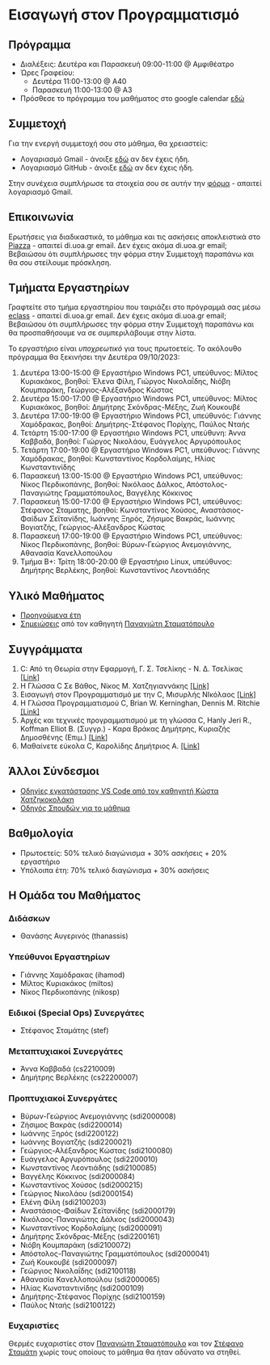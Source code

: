 # Εισαγωγή στον Προγραμματισμό

## Πρόγραμμα

* Διαλέξεις: Δευτέρα και Παρασκευή 09:00-11:00 @ Αμφιθέατρο
* Ώρες Γραφείου:
  * Δευτέρα 11:00-13:00 @ Α40
  * Παρασκευή 11:00-13:00 @ Α3
* Πρόσθεσε το πρόγραμμα του μαθήματος στο google calendar [εδώ](https://calendar.google.com/calendar/u/3?cid=Y182MTg0NDNiZDA4YWJiOGJkOWI0MjZiNWEwZWZmZmUzMjQ2NGYyM2M1NmFmODJiMDZiMTFhZjY1YWE0MDI5NDAwQGdyb3VwLmNhbGVuZGFyLmdvb2dsZS5jb20)

## Συμμετοχή

Για την ενεργή συμμετοχή σου στο μάθημα, θα χρειαστείς:

* Λογαριασμό Gmail - άνοιξε [εδώ](https://accounts.google.com/SignUp) αν δεν έχεις ήδη.
* Λογαριασμό GitHub - άνοιξε [εδώ](https://github.com/join) αν δεν έχεις ήδη.

Στην συνέχεια συμπλήρωσε τα στοιχεία σου σε αυτήν την [φόρμα](https://forms.gle/q8hvrpJ6pK22cx3i9) - απαιτεί λογαριασμό Gmail.

## Επικοινωνία

Ερωτήσεις για διαδικαστικά, το μάθημα και τις ασκήσεις αποκλειστικά στο [Piazza](https://piazza.com/uoa.gr/fall2023/197af) - απαιτεί di.uoa.gr email. Δεν έχεις ακόμα di.uoa.gr email; Βεβαιώσου ότι συμπλήρωσες την φόρμα στην Συμμετοχή παραπάνω και θα σου στείλουμε πρόσκληση.

## Τμήματα Εργαστηρίων

Γραφτείτε στο τμήμα εργαστηρίου που ταιριάζει στο πρόγραμμά σας μέσω [eclass](https://eclass.uoa.gr/modules/group/index.php?course=DI631&urlview=1) - απαιτεί di.uoa.gr email. Δεν έχεις ακόμα di.uoa.gr email; Βεβαιώσου ότι συμπλήρωσες την φόρμα στην Συμμετοχή παραπάνω και θα προσπαθήσουμε να σε συμπεριλάβουμε στην λίστα.

Το εργαστήριο είναι *υποχρεωτικό* για τους πρωτοετείς. Το ακόλουθο πρόγραμμα θα ξεκινήσει την Δευτέρα 09/10/2023:

1. Δευτέρα 13:00-15:00 @ Εργαστήριο Windows PC1, υπεύθυνος: Μίλτος Κυριακάκος, βοηθοί: Έλενα Φίλη, Γιώργος Νικολαΐδης, Νιόβη Κουμπαράκη, Γεώργιος-Αλέξανδρος Κώστας
1. Δευτέρα 15:00-17:00 @ Εργαστήριο Windows PC1, υπεύθυνος: Μίλτος Κυριακάκος, βοηθοί: Δημήτρης Σκόνδρας-Μέξης, Ζωή Κουκουβέ
1. Δευτέρα 17:00-19:00 @ Εργαστήριο Windows PC1, υπεύθυνός: Γιάννης Χαμόδρακας, βοηθοί: Δημήτρης-Στέφανος Πορίχης, Παύλος Νταής
1. Τετάρτη 15:00-17:00 @ Εργαστήριο Windows PC1, υπεύθυνη: Άννα Καββαδά, βοηθοί: Γιώργος Νικολάου, Ευάγγελος Αργυρόπουλος
1. Τετάρτη 17:00-19:00 @ Εργαστήριο Windows PC1, υπεύθυνος: Γιάννης Χαμόδρακας, βοηθοί: Κωνσταντίνος Κορδολαίμης, Ηλίας Κωνσταντινίδης
1. Παρασκευή 13:00-15:00 @ Εργαστήριο Windows PC1, υπεύθυνος: Νίκος Περδικοπάνης, βοηθοί: Νικόλαος Δάλκος, Απόστολος-Παναγιώτης Γραμματόπουλος, Βαγγέλης Κόκκινος
1. Παρασκευή 15:00-17:00 @ Εργαστήριο Windows PC1, υπεύθυνος: Στέφανος Σταματης, βοηθοί: Κωνσταντίνος Χούσος, Αναστάσιος-Φαίδων Σεϊτανίδης, Ιωάννης Ξηρός, Ζήσιμος Βακράς, Ιωάννης Βογιατζής, Γεώργιος-Αλέξανδρος Κώστας
1. Παρασκευή 17:00-19:00 @ Εργαστήριο Windows PC1, υπεύθυνος: Νίκος Περδικοπάνης, βοηθοί: Βύρων-Γεώργιος Ανεμογιάννης, Αθανασία Κανελλοπούλου
1. Τμήμα Β+: Τρίτη 18:00-20:00 @ Εργαστήριο Linux, υπεύθυνος: Δημήτρης Βερλέκης, βοηθοί: Κωνσταντίνος Λεοντιάδης


## Υλικό Μαθήματος

* [Προηγούμενα έτη](https://cgi.di.uoa.gr/~ip/)
* [Σημειώσεις](/resources/K04.pdf) από τον καθηγητή [Παναγιώτη Σταματόπουλο](https://cgi.di.uoa.gr/~takis/)

## Συγγράμματα

1. C: Από τη Θεωρία στην Εφαρμογή, Γ. Σ. Τσελίκης - Ν. Δ. Τσελίκας [[Link]](https://service.eudoxus.gr/search/#a/id:68383623:/0)
2. Η Γλώσσα C Σε Βάθος, Νίκος Μ. Χατζηγιαννάκης [[Link]](https://service.eudoxus.gr/search/#a/id:68384925/0)
3. Εισαγωγή στον Προγραμματισμό με την C, Μισυρλής ΝΙκόλαος [[Link]](https://service.eudoxus.gr/search/#a/id:112694609/0)
4. Η Γλώσσα Προγραμματισμού C, Brian W. Kerninghan, Dennis M. Ritchie [[Link]](https://service.eudoxus.gr/search/#a/id:13956/0)
5. Αρχές και τεχνικές προγραμματισμού με τη γλώσσα C, Hanly Jeri R., Koffman Elliot B. (Συγγρ.) - Καρα
Βράκας Δημήτρης, Κυριαζής Δημοσθένης (Επιμ.) [[Link]](https://service.eudoxus.gr/search/#a/id:102071593/0)
6. Μαθαίνετε εύκολα C, Καρολίδης Δημήτριος Α. [[Link]](https://service.eudoxus.gr/search/#a/id:102075247/0)

## Άλλοι Σύνδεσμοι

* [Οδηγίες εγκατάστασης VS Code από τον καθηγητή Κώστα Χατζηκοκολάκη](https://k08.chatzi.org/vscode/)
* [Οδηγός Σπουδών για το μάθημα](https://www.di.uoa.gr/studies/undergraduate/courses/k04)


## Βαθμολογία

* Πρωτοετείς: 50% τελικό διαγώνισμα + 30% ασκήσεις + 20% εργαστήριο
* Υπόλοιπα έτη: 70% τελικό διαγώνισμα + 30% ασκήσεις

## Η Ομάδα του Μαθήματος

### Διδάσκων

* Θανάσης Αυγερινός (thanassis)

### Υπεύθυνοι Εργαστηρίων

* Γιάννης Χαμόδρακας (ihamod)
* Μίλτος Κυριακάκος (miltos)
* Νίκος Περδικοπάνης (nikosp)

### Ειδικοί (Special Ops) Συνεργάτες

* Στέφανος Σταμάτης (stef)

### Μεταπτυχιακοί Συνεργάτες

* Άννα Καββαδά (cs2210009)
* Δημήτρης Βερλέκης (cs22200007)

### Προπτυχιακοί Συνεργάτες

* Βύρων-Γεώργιος Ανεμογιάννης (sdi2000008)
* Ζήσιμος Βακράς (sdi2200014)
* Ιωάννης Ξηρός (sdi2200122)
* Ιωάννης Βογιατζής (sdi2200021)
* Γεώργιος-Αλέξανδρος Κώστας (sdi2100080)
* Ευάγγελος Αργυρόπουλος (sdi2200010)
* Κωνσταντίνος Λεοντιάδης (sdi2100085)
* Βαγγέλης Κόκκινος (sdi2000084)
* Κωνσταντίνος Χούσος (sdi2000215)
* Γεώργιος Νικολάου (sdi2000154)
* Ελένη Φίλη (sdi2100203)
* Αναστάσιος-Φαίδων Σεϊτανίδης (sdi2000179)
* Νικόλαος-Παναγιώτης Δάλκος (sdi2000043)
* Κωνσταντίνος Κορδολαίμης (sdi2000091)
* Δημήτρης Σκόνδρας-Μέξης (sdi2200161)
* Νιόβη Κουμπαράκη (sdi2100072)
* Απόστολος-Παναγιώτης Γραμματόπουλος (sdi2000041)
* Ζωή Κουκουβέ (sdi2000097)
* Γεώργιος Νικολαΐδης (sdi2100118)
* Αθανασία Κανελλοπούλου (sdi2000065)
* Ηλίας Κωνσταντινίδης (sdi2000109)
* Δημήτρης-Στέφανος Πορίχης (sdi2100159)
* Παύλος Νταής (sdi2100122)

### Ευχαριστίες

Θερμές ευχαριστίες στον [Παναγιώτη Σταματόπουλο](https://cgi.di.uoa.gr/~takis/) και τον [Στέφανο Σταμάτη](https://telekpa.uoa.gr/personalrec.php?lang=el&rid=7474) χωρίς τους οποίους το μάθημα θα ήταν αδύνατο να στηθεί.
